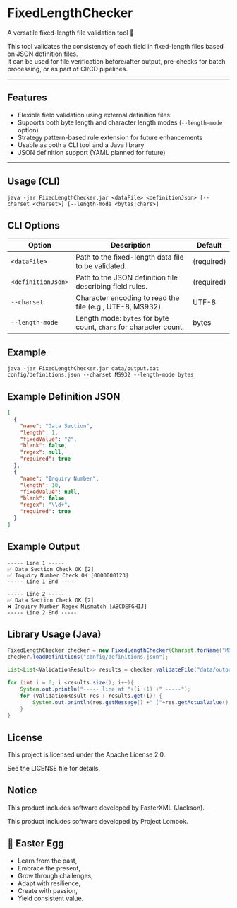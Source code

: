 # FixedLengthChecker

A versatile fixed-length file validation tool 🚀

This tool validates the consistency of each field in fixed-length files based on JSON definition files.  
It can be used for file verification before/after output, pre-checks for batch processing, or as part of CI/CD
pipelines.

---

## Features

- Flexible field validation using external definition files
- Supports both byte length and character length modes (`--length-mode` option)
- Strategy pattern-based rule extension for future enhancements
- Usable as both a CLI tool and a Java library
- JSON definition support (YAML planned for future)

---

## Usage (CLI)

```shell
java -jar FixedLengthChecker.jar <dataFile> <definitionJson> [--charset <charset>] [--length-mode <bytes|chars>]
```

## CLI Options
| Option             | Description                                                       | Default    |
| ------------------ | ----------------------------------------------------------------- | ---------- |
| `<dataFile>`       | Path to the fixed-length data file to be validated.               | (required) |
| `<definitionJson>` | Path to the JSON definition file describing field rules.          | (required) |
| `--charset`        | Character encoding to read the file (e.g., UTF-8, MS932).         | UTF-8      |
| `--length-mode`    | Length mode: `bytes` for byte count, `chars` for character count. | bytes      |

## Example

```shell
java -jar FixedLengthChecker.jar data/output.dat config/definitions.json --charset MS932 --length-mode bytes
```

## Example Definition JSON

```json
[
  {
    "name": "Data Section",
    "length": 1,
    "fixedValue": "2",
    "blank": false,
    "regex": null,
    "required": true
  },
  {
    "name": "Inquiry Number",
    "length": 10,
    "fixedValue": null,
    "blank": false,
    "regex": "\\d+",
    "required": true
  }
]
```

## Example Output

```
----- Line 1 -----
✅ Data Section Check OK [2]
✅ Inquiry Number Check OK [0000000123]
----- Line 1 End -----

----- Line 2 -----
✅ Data Section Check OK [2]
❌ Inquiry Number Regex Mismatch [ABCDEFGHIJ]
----- Line 2 End -----
```

## Library Usage (Java)

```java
FixedLengthChecker checker = new FixedLengthChecker(Charset.forName("MS932"), true);
checker.loadDefinitions("config/definitions.json");

List<List<ValidationResult>> results = checker.validateFile("data/output.dat");

for (int i = 0; i <results.size(); i++){
    System.out.println("----- line at "+(i +1) +" -----");
    for (ValidationResult res : results.get(i)) {
        System.out.println(res.getMessage() +" ["+res.getActualValue() +"]");
    }
}
```

## License

This project is licensed under the Apache License 2.0. 

See the LICENSE file for details.

## Notice

This product includes software developed by FasterXML (Jackson).

This product includes software developed by Project Lombok.

## 🧩 Easter Egg

- Learn from the past,
- Embrace the present,
- Grow through challenges,
- Adapt with resilience,
- Create with passion,
- Yield consistent value.